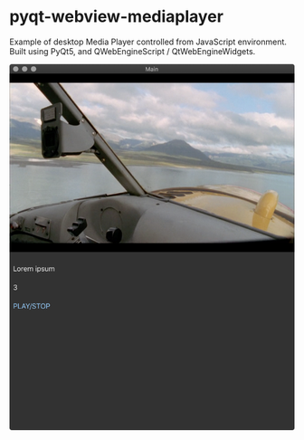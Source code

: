 # pyqt-webview-mediaplayer

Example of desktop Media Player controlled from JavaScript environment. Built using PyQt5, and QWebEngineScript / QtWebEngineWidgets.

![preview.png](preview.png)